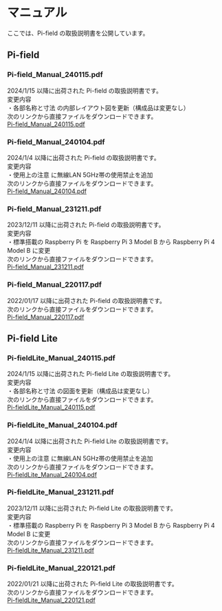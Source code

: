 # マニュアル  
ここでは、Pi-field の取扱説明書を公開しています。  

## Pi-field  

### Pi-field_Manual_240115.pdf  
2024/1/15 以降に出荷された Pi-field の取扱説明書です。  
変更内容  
・各部名称と寸法 の内部レイアウト図を更新（構成品は変更なし）  
次のリンクから直接ファイルをダウンロードできます。  
[Pi-field_Manual_240115.pdf](../../../raw/main/manual/Pi-field_Manual_240115.pdf)  

### Pi-field_Manual_240104.pdf  
2024/1/4 以降に出荷された Pi-field の取扱説明書です。  
変更内容  
・使用上の注意 に無線LAN 5GHz帯の使用禁止を追加  
次のリンクから直接ファイルをダウンロードできます。  
[Pi-field_Manual_240104.pdf](../../../raw/main/manual/Pi-field_Manual_240104.pdf)  

### Pi-field_Manual_231211.pdf  
2023/12/11 以降に出荷された Pi-field の取扱説明書です。  
変更内容  
・標準搭載の Raspberry Pi を Raspberry Pi 3 Model B から Raspberry Pi 4 Model B に変更  
次のリンクから直接ファイルをダウンロードできます。  
[Pi-field_Manual_231211.pdf](../../../raw/main/manual/Pi-field_Manual_231211.pdf)  

### Pi-field_Manual_220117.pdf  
2022/01/17 以降に出荷された Pi-field の取扱説明書です。  
次のリンクから直接ファイルをダウンロードできます。  
[Pi-field_Manual_220117.pdf](../../../raw/main/manual/Pi-field_Manual_220117.pdf)  

## Pi-field Lite  

### Pi-fieldLite_Manual_240115.pdf  
2024/1/15 以降に出荷された Pi-field Lite の取扱説明書です。  
変更内容  
・各部名称と寸法 の図面を更新（構成品は変更なし）  
次のリンクから直接ファイルをダウンロードできます。  
[Pi-fieldLite_Manual_240115.pdf](../../../raw/main/manual/Pi-fieldLite_Manual_240115.pdf)  

### Pi-fieldLite_Manual_240104.pdf  
2024/1/4 以降に出荷された Pi-field Lite の取扱説明書です。  
変更内容  
・使用上の注意 に無線LAN 5GHz帯の使用禁止を追加  
次のリンクから直接ファイルをダウンロードできます。  
[Pi-fieldLite_Manual_240104.pdf](../../../raw/main/manual/Pi-fieldLite_Manual_240104.pdf)  

### Pi-fieldLite_Manual_231211.pdf  
2023/12/11 以降に出荷された Pi-field Lite の取扱説明書です。  
変更内容  
・標準搭載の Raspberry Pi を Raspberry Pi 3 Model B から Raspberry Pi 4 Model B に変更  
次のリンクから直接ファイルをダウンロードできます。  
[Pi-fieldLite_Manual_231211.pdf](../../../raw/main/manual/Pi-fieldLite_Manual_231211.pdf)  

### Pi-fieldLite_Manual_220121.pdf  
2022/01/21 以降に出荷された Pi-field Lite の取扱説明書です。  
次のリンクから直接ファイルをダウンロードできます。  
[Pi-fieldLite_Manual_220121.pdf](../../../raw/main/manual/Pi-fieldLite_Manual_220121.pdf)  
